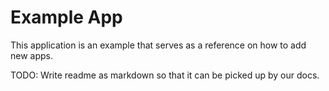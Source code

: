 Example App
===========

This application is an example that serves as a reference on how
to add new apps.

TODO: Write readme as markdown so that it can be picked up by our docs.
